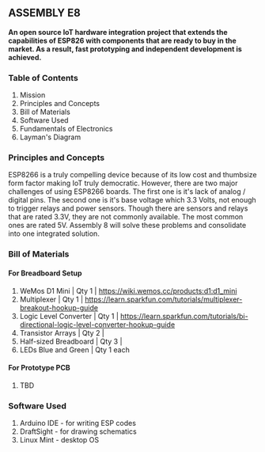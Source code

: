 ## ASSEMBLY E8
**An open source IoT hardware integration project that extends the capabilities of ESP826 with components that are ready to buy in the market. As a result, fast prototyping and independent development is achieved.**

### Table of Contents
1. Mission
2. Principles and Concepts
3. Bill of Materials
4. Software Used
5. Fundamentals of Electronics
6. Layman's Diagram

### Principles and Concepts
ESP8266 is a truly compelling device because of its low cost and thumbsize form factor making IoT truly democratic. However, there are two major challenges of using ESP8266 boards. The first one is it's lack of analog / digital pins. The second one is it's base voltage which 3.3 Volts, not enough to trigger relays and power sensors. Though there are sensors and relays that are rated 3.3V, they are not commonly available. The most common ones are rated 5V. Assembly 8 will solve these problems and consolidate into one integrated solution.

### Bill of Materials
#### For Breadboard Setup 
1. WeMos D1 Mini | Qty 1 | https://wiki.wemos.cc/products:d1:d1_mini
2. Multiplexer | Qty 1 | https://learn.sparkfun.com/tutorials/multiplexer-breakout-hookup-guide
3. Logic Level Converter | Qty 1 | https://learn.sparkfun.com/tutorials/bi-directional-logic-level-converter-hookup-guide
4. Transistor Arrays | Qty 2 | 
5. Half-sized Breadboard | Qty 3 |
6. LEDs Blue and Green | Qty 1 each
#### For Prototype PCB
1. TBD

### Software Used
1. Arduino IDE - for writing ESP codes
2. DraftSight - for drawing schematics
3. Linux Mint - desktop OS



